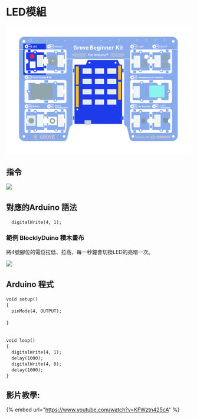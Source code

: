 # LED模組

![](../../../.gitbook/assets/01LED.jpg)

## **指令**

![](../../../.gitbook/assets/Lesson\_1\_LED2.png)

## **對應的**Arduino 語法

```
  digitalWrite(4, 1);
```

### 範例 BlocklyDuino 積木畫布

將4號腳位的電位拉低、拉高，每一秒鐘會切換LED的亮暗一次。

![](<../../../.gitbook/assets/Lesson\_1\_LED (1).png>)

## Arduino 程式

```
void setup()
{
  pinMode(4, OUTPUT);

}


void loop()
{
  digitalWrite(4, 1);
  delay(1000);
  digitalWrite(4, 0);
  delay(1000);
}
```

## 影片教學:

{% embed url="https://www.youtube.com/watch?v=KFWztn425cA" %}

